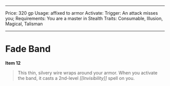 
---
Price: 320 gp
Usage: affixed to armor
Activate: 
Trigger: An attack misses you;
Requirements: You are a master in Stealth
Traits: Consumable, Illusion, Magical, Talisman

---

# Fade Band

**Item 12**

> This thin, silvery wire wraps around your armor. When you activate the band, it casts a 2nd-level *[[Invisibility]]* spell on you.
